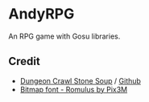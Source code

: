 # AndyRPG
An RPG game with Gosu libraries.

## Credit
 * [Dungeon Crawl Stone Soup](http://opengameart.org/content/dungeon-crawl-32x32-tiles-supplemental) / [Github](https://github.com/crawl/tiles)
 * [Bitmap font - Romulus by Pix3M](https://www.deviantart.com/pix3m/art/Bitmap-font-Romulus-380739406)
